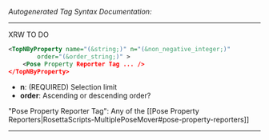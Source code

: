 <!-- THIS IS AN AUTOGENERATED FILE: Don't edit it directly, instead change the schema definition in the code itself. -->

_Autogenerated Tag Syntax Documentation:_

---
XRW TO DO

```xml
<TopNByProperty name="(&string;)" n="(&non_negative_integer;)"
        order="(&order_string;)" >
    <Pose Property Reporter Tag ... />
</TopNByProperty>
```

-   **n**: (REQUIRED) Selection limit
-   **order**: Ascending or descending order?


"Pose Property Reporter Tag": Any of the [[Pose Property Reporters|RosettaScripts-MultiplePoseMover#pose-property-reporters]]

---
